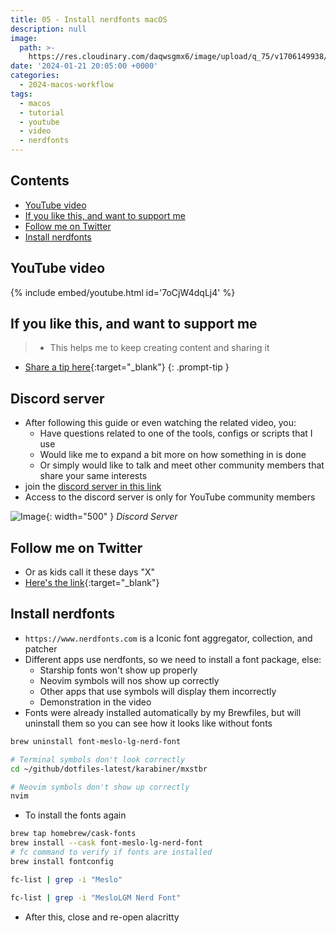 ```yaml
---
title: 05 - Install nerdfonts macOS
description: null
image:
  path: >-
    https://res.cloudinary.com/daqwsgmx6/image/upload/q_75/v1706149938/youtube/2024-macos-workflow/05-nerdfonts.avif
date: '2024-01-21 20:05:00 +0000'
categories:
  - 2024-macos-workflow
tags:
  - macos
  - tutorial
  - youtube
  - video
  - nerdfonts
---
```

## Contents

<!-- toc -->

- [YouTube video](#youtube-video)
- [If you like this, and want to support me](#if-you-like-this-and-want-to-support-me)
- [Follow me on Twitter](#follow-me-on-twitter)
- [Install nerdfonts](#install-nerdfonts)

<!-- tocstop -->

## YouTube video

{% include embed/youtube.html id='7oCjW4dqLj4' %}

## If you like this, and want to support me

<!-- markdownlint-disable -->
<!-- prettier-ignore-start -->
 
<!-- tip=green, info=blue, warning=yellow, danger=red -->
 
> - This helps me to keep creating content and sharing it
- [Share a tip here](https://ko-fi.com/linkarzu){:target="\_blank"}
{: .prompt-tip }
 
<!-- prettier-ignore-end -->
<!-- markdownlint-restore -->

## Discord server

- After following this guide or even watching the related video, you:
  - Have questions related to one of the tools, configs or scripts that I use
  - Would like me to expand a bit more on how something in is done
  - Or simply would like to talk and meet other community members that share your same interests
- join the [discord server in this link](https://www.youtube.com/channel/UCrSIvbFncPSlK6AdwE2QboA/join)
- Access to the discord server is only for YouTube community members

<!-- prettier-ignore -->
![Image](../../../assets/img/imgs/250101-discord-server.avif){: width="500" }
_Discord Server_

## Follow me on Twitter

- Or as kids call it these days "X"
- [Here's the link](https://x.com/link_arzu){:target="\_blank"}

## Install nerdfonts

- `https://www.nerdfonts.com` is a Iconic font aggregator, collection, and
  patcher
- Different apps use nerdfonts, so we need to install a font package, else:
  - Starship fonts won't show up properly
  - Neovim symbols will nos show up correctly
  - Other apps that use symbols will display them incorrectly
  - Demonstration in the video
- Fonts were already installed automatically by my Brewfiles, but will uninstall
  them so you can see how it looks like without fonts

```bash
brew uninstall font-meslo-lg-nerd-font
```

```bash
# Terminal symbols don't look correctly
cd ~/github/dotfiles-latest/karabiner/mxstbr

# Neovim symbols don't show up correctly
nvim
```

- To install the fonts again

```bash
brew tap homebrew/cask-fonts
brew install --cask font-meslo-lg-nerd-font
# fc command to verify if fonts are installed
brew install fontconfig
```

```bash
fc-list | grep -i "Meslo"
```

```bash
fc-list | grep -i "MesloLGM Nerd Font"
```

- After this, close and re-open alacritty

